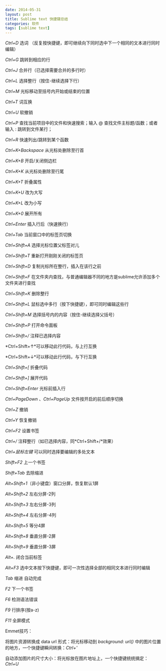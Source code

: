 ```yaml
---
date: 2014-05-31
layout: post
title: Sublime text 快捷键总结
categories: 软件
tags: [sublime text]
---
```


*Ctrl+D* 选词 （反复按快捷键，即可继续向下同时选中下一个相同的文本进行同时编辑）

*Ctrl+G* 跳转到相应的行

*Ctrl+J* 合并行（已选择需要合并的多行时）

*Ctrl+L* 选择整行（按住-继续选择下行）

*Ctrl+M* 光标移动至括号内开始或结束的位置

*Ctrl+T* 词互换

*Ctrl+U* 软撤销

*Ctrl+P* 查找当前项目中的文件和快速搜索；输入 @ 查找文件主标题/函数；或者输入 : 跳转到文件某行；

*Ctrl+R* 快速列出/跳转到某个函数

*Ctrl+K+Backspace* 从光标处删除至行首

*Ctrl+K+B* 开启/关闭侧边栏

*Ctrl+K+K* 从光标处删除至行尾

*Ctrl+K+T* 折叠属性

*Ctrl+K+U* 改为大写

*Ctrl+K+L* 改为小写

*Ctrl+K+0* 展开所有

*Ctrl+Enter* 插入行后（快速换行）

*Ctrl+Tab* 当前窗口中的标签页切换

*Ctrl+Shift+A* 选择光标位置父标签对儿

*Ctrl+Shift+T* 重新打开刚刚关闭的标签页

*Ctrl+Shift+D* 复制光标所在整行，插入在该行之前

*Ctrl+Shift+F* 在文件夹内查找，与普通编辑器不同的地方是sublime允许添加多个文件夹进行查找

*Ctrl+Shift+K* 删除整行

*Ctrl+Shift+L* 鼠标选中多行（按下快捷键），即可同时编辑这些行

*Ctrl+Shift+M* 选择括号内的内容（按住-继续选择父括号）

*Ctrl+Shift+P* 打开命令面板

*Ctrl+Shift+/* 注释已选择内容

*Ctrl+Shift+↑*可以移动此行代码，与上行互换

*Ctrl+Shift+↓*可以移动此行代码，与下行互换

*Ctrl+Shift+[* 折叠代码

*Ctrl+Shift+]* 展开代码

*Ctrl+Shift+Enter* 光标前插入行

*Ctrl+PageDown* 、*Ctrl+PageUp* 文件按开启的前后顺序切换

*Ctrl+Z* 撤销

*Ctrl+Y* 恢复撤销

*Ctrl+F2* 设置书签

*Ctrl+/* 注释整行（如已选择内容，同*Ctrl+Shift+/*效果）

*Ctrl+鼠标左键* 可以同时选择要编辑的多处文本

*Shift+F2* 上一个书签

*Shift+Tab* 去除缩进

*Alt+Shift+1*（非小键盘）窗口分屏，恢复默认1屏

*Alt+Shift+2* 左右分屏-2列

*Alt+Shift+3* 左右分屏-3列

*Alt+Shift+4* 左右分屏-4列

*Alt+Shift+5* 等分4屏

*Alt+Shift+8* 垂直分屏-2屏

*Alt+Shift+9* 垂直分屏-3屏

*Alt+.* 闭合当前标签

*Alt+F3* 选中文本按下快捷键，即可一次性选择全部的相同文本进行同时编辑

*Tab* 缩进 自动完成

*F2* 下一个书签

*F6* 检测语法错误

*F9* 行排序(按a-z)

*F11* 全屏模式

Emmet技巧：

将图片资源转换成 data url 形式：将光标移动到 *background: url()* 中的图片位置的地方，一个快捷键瞬间转换：*Ctrl+'*

自动添加图片的尺寸大小：将光标放在图片地址上，一个快捷键统统搞定：*Ctrl+U*